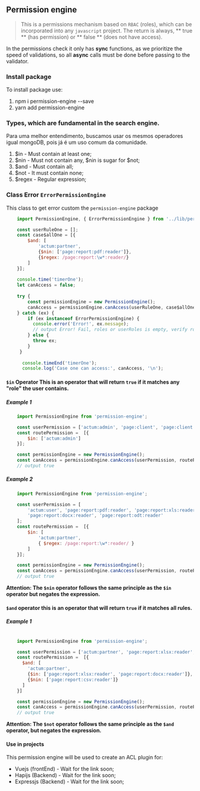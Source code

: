## Permission engine
> This is a permissions mechanism based on `RBAC` (roles), which can be incorporated into any `javascript` project. The return is always,
** true ** (has permission) or ** false ** (does not have access).

In the permissions check it only has **sync** functions, as we prioritize the speed of validations, so all **async** calls
must be done before passing to the validator.

### Install package

To install package use:

1. npm i permission-engine --save
2. yarn add permission-engine

### Types, which are fundamental in the search engine.
Para uma melhor entendimento, buscamos usar os mesmos operadores igual mongoDB, pois já é um uso comum da comunidade.

1. $in - Must contain at least one;
2. $nin - Must not contain any, $nin is sugar for $not;
3. $and - Must contain all;
4. $not - It must contain none;
5. $regex - Regular expression;

### Class Error `ErrorPermissionEngine`
This class to get error custom the `permission-engine` package

```javascript
    import PermissionEngine, { ErrorPermissionEngine } from '../lib/permissionEngine.js';

    const userRuleOne = [];
    const case$allOne = [{
        $and: [
            'actum:partner',
            {$nin: ['page:report:pdf:reader']},
            {$regex: /page:report:\w*:reader/}
        ]
    }];    
    
    console.time('timerOne');
    let canAccess = false;
    
    try {
        const permissionEngine = new PermissionEngine();
        canAccess = permissionEngine.canAccess(userRuleOne, case$allOne.rule);
    } catch (ex) {
        if (ex instanceof ErrorPermissionEngine) {
          console.error('Error!', ex.message);
          // output Error! Fail, roles or userRoles is empty, verify roles and try again
        } else {
          throw ex;
        }
     }
    
      console.timeEnd('timerOne');
      console.log('Case one can access:', canAccess, '\n');
```

#### `$in` Operator This is an operator that will return `true` if it matches any "role" the user contains.

##### Example 1

```javascript
    import PermissionEngine from 'permission-engine';

    const userPermission = ['actum:admin', 'page:client', 'page:client:create'];
    const routePermission =  [{
        $in: ['actum:admin']
    }];

    const permissionEngine = new PermissionEngine();
    const canAccess = permissionEngine.canAccess(userPermission, routePermission);
    // output true
```

##### Example 2
```javascript
    import PermissionEngine from 'permission-engine';

    const userPermission = [
        'actum:user', 'page:report:pdf:reader', 'page:report:xls:reader',
        'page:report:docx:reader', 'page:report:odt:reader'
    ];
    const routePermission =  [{
        $in: [
            'actum:partner',
            { $regex: /page:report:\w*:reader/ }
        ]
    }];

    const permissionEngine = new PermissionEngine();
    const canAccess = permissionEngine.canAccess(userPermission, routePermission);
    // output true
```

**Attention: The `$nin` operator follows the same principle as the `$in` operator but negates the expression.** 


#### `$and` operator this is an operator that will return `true` if it matches **all** rules.

##### Example 1
```javascript

    import PermissionEngine from 'permission-engine';

    const userPermission = ['actum:partner', 'page:report:xlsx:reader', 'page:report:docx:reader', 'page:report:pdf:reader'];
    const routePermission =  [{
      $and: [
        'actum:partner',
        {$in: ['page:report:xlsx:reader', 'page:report:docx:reader']},
        {$nin: ['page:report:csv:reader']}
      ]
    }]

    const permissionEngine = new PermissionEngine();
    const canAccess = permissionEngine.canAccess(userPermission, routePermission);
    // output true
```

**Attention: The `$not` operator follows the same principle as the `$and` operator, but negates the expression.**


#### Use in projects 

This permission engine will be used to create an ACL plugin for:

* Vuejs (frontEnd) - Wait for the link soon;
* Hapijs (Backend) - Wait for the link soon;
* Expressjs (Backend) - Wait for the link soon;